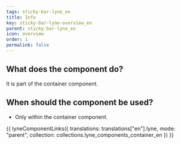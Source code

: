 ```yaml
---
tags: sticky-bar-lyne_en
title: Info
key: sticky-bar-lyne-overview_en
parent: sticky-bar-lyne_en
icon: overview
order: 1
permalink: false
---
```


## What does the component do?
It is part of the container component.

## When should the component be used?
* Only within the container component.

{{ lyneComponentLinks({
  translations: translations["en"].lyne,
  mode: "parent",
  collection: collections.lyne_components_container_en
}) }}
